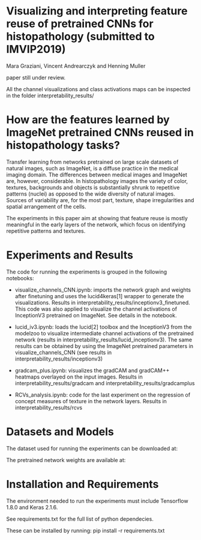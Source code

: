 # Visualizing and interpreting feature reuse of pretrained CNNs for histopathology (submitted to IMVIP2019)
Mara Graziani, Vincent Andrearczyk and Henning Muller

paper still under review.

All the channel visualizations and class activations maps can be 
inspected in the folder interpretability_results/

# How are the features learned by ImageNet pretrained CNNs reused in histopathology tasks? 

Transfer learning from networks pretrained on large scale datasets of natural images, such as ImageNet, is a diffuse practice in the medical imaging domain. The differences between medical images and ImageNet are, however, considerable. In histopathology images the variety of color, textures, backgrounds and objects is substantially shrunk to repetitive patterns (nuclei) as opposed to the wide diversity of natural images. 
Sources of variability are, for the most part, texture, shape irregularities and spatial arrangement of the cells.

The experiments in this paper aim at showing that feature reuse is mostly meaningful in the early layers of the network, which focus on identifying repetitive patterns and textures. 

# Experiments and Results
The code for running the experiments is grouped in the following notebooks:

- visualize_channels_CNN.ipynb: imports the network graph and weights after finetuning and uses the lucid4keras[1] wrapper to generate the visualizations. Results in interpretability_results/inceptionv3_finetuned. 
This code was also applied to visualize the channel activations of InceptionV3 pretrained on ImageNet. See details in the notebook.

- lucid_iv3.ipynb: loads the lucid[2] toolbox and the InceptionV3 from the modelzoo to visualize intermediate channel activations of the pretrained network (results in interpretability_results/lucid_inceptionv3). The same results can be obtained by using the ImageNet pretrained parameters in visualize_channels_CNN (see results in interpretability_results/inceptionv3) 

- gradcam_plus.ipynb: visualizes the gradCAM and gradCAM++ heatmaps overlayed on the input images. Results in interpretability_results/gradcam and interpretability_results/gradcamplus

- RCVs_analysis.ipynb: code for the last experiment on the regression of concept measures of texture in the network layers. Results in interpretability_results/rcvs

# Datasets and Models

The dataset used for running the experiments can be downloaded at: 

The pretrained network weights are available at: 

# Installation and Requirements 
The environment needed to run the experiments must include Tensorflow 1.8.0 and Keras 2.1.6.

See requirements.txt for the full list of python dependecies. 

These can be installed by running:
pip install -r requirements.txt


